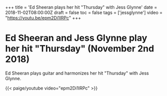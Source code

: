 +++
title = 'Ed Sheeran plays her hit "Thursday" with Jess Glynne'
date = 2018-11-02T08:00:00Z
draft = false
toc = false
tags = ['jessglynne']
video = "https://youtu.be/epm2Di1IRPc"
+++
# Ed Sheeran and Jess Glynne play her hit "Thursday" (November 2nd 2018)

Ed Sheeran plays guitar and harmonizes her hit "Thursday" with Jess Glynne.

{{< paige/youtube video="epm2Di1IRPc" >}}
